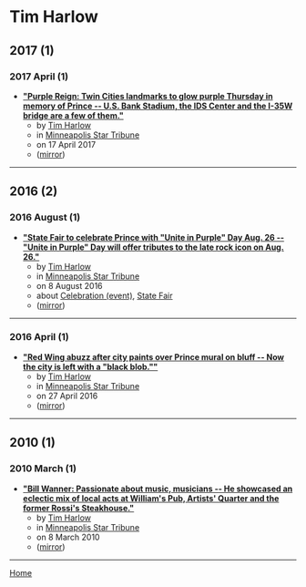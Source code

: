 # Tim Harlow

## 2017 (1)

### 2017 April (1)

 - [**"Purple Reign: Twin Cities landmarks to glow purple Thursday in memory of Prince -- U.S. Bank Stadium, the IDS Center and the I-35W bridge are a few of them."**](https://www.startribune.com/purple-reign-twin-cities-landmarks-to-glow-purple-thursday-in-memory-of-prince/419637373/)
    - by [Tim Harlow](../../authors/tim-harlow/index.md)
    - in [Minneapolis Star Tribune](../../publications/k-o/minneapolis-star-tribune/index.md)
    - on 17 April 2017
    - ([mirror](https://web.archive.org/web/*/https://www.startribune.com/purple-reign-twin-cities-landmarks-to-glow-purple-thursday-in-memory-of-prince/419637373/))

----

## 2016 (2)

### 2016 August (1)

 - [**"State Fair to celebrate Prince with "Unite in Purple" Day Aug. 26 -- "Unite in Purple" Day will offer tributes to the late rock icon on Aug. 26."**](https://www.startribune.com/state-fair-to-celebrate-prince-with-unite-in-purple-day/389514481/)
    - by [Tim Harlow](../../authors/tim-harlow/index.md)
    - in [Minneapolis Star Tribune](../../publications/k-o/minneapolis-star-tribune/index.md)
    - on 8 August 2016
    - about [Celebration (event)](../../topics/event/celebration/index.md), [State Fair](../../topics/state-fair/index.md)
    - ([mirror](https://web.archive.org/web/*/https://www.startribune.com/state-fair-to-celebrate-prince-with-unite-in-purple-day/389514481/))

----

### 2016 April (1)

 - [**"Red Wing abuzz after city paints over Prince mural on bluff -- Now the city is left with a "black blob.""**](https://www.startribune.com/red-wing-abuzz-after-city-paints-over-prince-mural-on-bluff/377335801/)
    - by [Tim Harlow](../../authors/tim-harlow/index.md)
    - in [Minneapolis Star Tribune](../../publications/k-o/minneapolis-star-tribune/index.md)
    - on 27 April 2016
    - ([mirror](https://web.archive.org/web/*/https://www.startribune.com/red-wing-abuzz-after-city-paints-over-prince-mural-on-bluff/377335801/))

----

## 2010 (1)

### 2010 March (1)

 - [**"Bill Wanner: Passionate about music, musicians -- He showcased an eclectic mix of local acts at William's Pub, Artists' Quarter and the former Rossi's Steakhouse."**](https://www.startribune.com/bill-wanner-passionate-about-music-musicians/87024002/)
    - by [Tim Harlow](../../authors/tim-harlow/index.md)
    - in [Minneapolis Star Tribune](../../publications/k-o/minneapolis-star-tribune/index.md)
    - on 8 March 2010
    - ([mirror](https://web.archive.org/web/*/https://www.startribune.com/bill-wanner-passionate-about-music-musicians/87024002/))

----

[Home](../index.md)
